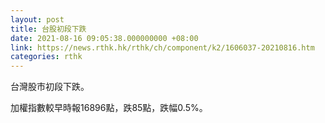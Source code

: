 ```yaml
---
layout: post
title: 台股初段下跌
date: 2021-08-16 09:05:38.000000000 +08:00
link: https://news.rthk.hk/rthk/ch/component/k2/1606037-20210816.htm
categories: rthk
---
```


台灣股市初段下跌。

加權指數較早時報16896點，跌85點，跌幅0.5%。
